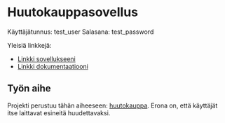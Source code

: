 # Huutokauppasovellus

Käyttäjätunnus: test_user
Salasana: test_password

Yleisiä linkkejä:

* [Linkki sovellukseeni](http://henniska.users.cs.helsinki.fi/huutokauppa/)
* [Linkki dokumentaatiooni](https://github.com/henniska/Tsoha-Bootstrap/blob/master/doc/Huutokauppa%20dokumentaatio.pdf)

## Työn aihe

Projekti perustuu tähän aiheeseen: [huutokauppa](http://advancedkittenry.github.io/suunnittelu_ja_tyoymparisto/aiheet/Huutokauppa.html). Erona on, että käyttäjät itse laittavat esineitä huudettavaksi. 
